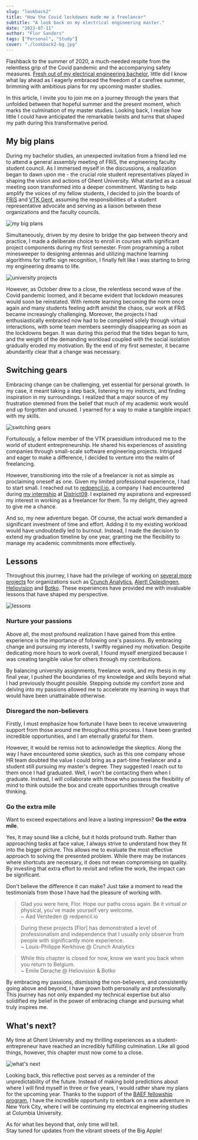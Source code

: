 ```yaml
---
slug: "lookback2"
title: "How the Covid lockdowns made me a freelancer"
subtitle: "A look back on my electrical engineering master."
date: "2023-07-11"
author: "Flor Sanders"
tags: ["Personal", "Study"]
cover: "./lookback2-bg.jpg"
---
```


Flashback to the summer of 2020, a much-needed respite from the relentless grip of the Covid pandemic and the accompanying safety measures. [Fresh out of my electrical engineering bachelor](https://www.florsanders.be/posts/lookback/), little did I know what lay ahead as I eagerly embraced the freedom of a carefree summer, brimming with ambitious plans for my upcoming master studies.

In this article, I invite you to join me on a journey through the years that unfolded between that hopeful summer and the present moment, which marks the culmination of my master studies. Looking back, I realize how little I could have anticipated the remarkable twists and turns that shaped my path during this transformative period.

## My big plans

During my bachelor studies, an unexpected invitation from a friend led
me to attend a general assembly meeting of FRiS, the engineering faculty student council. As I immersed myself in the discussions, a realization began to dawn upon me - the crucial role student representatives played in shaping the vision and actions of Ghent University. What started as a casual meeting soon transformed into a deeper commitment.
Wanting to help amplify the voices of my fellow students, I decided to join the boards of [FRiS](https://fris.ugent.be/) and [VTK Gent](https://vtk.ugent.be/), assuming the responsibilities of a student representative advocate and serving as a liaison between these organizations and the faculty councils.

![my big plans](lookback2-plans.jpg)

Simultaneously, driven by my desire to bridge the gap between theory and practice, I made a deliberate choice to enroll in courses with significant project components during my first semester. From programming a robot minesweeper to designing antennas and utilizing machine learning algorithms for traffic sign recognition, I finally felt like I was starting to bring my engineering dreams to life.

![university projects](lookback2-projects.jpg)

However, as October drew to a close, the relentless second wave of the Covid pandemic loomed, and it became evident that lockdown measures would soon be reinstated. With remote learning becoming the norm once again and many students feeling adrift amidst the chaos, our work at FRiS became increasingly challenging. Moreover, the projects I had enthusiastically embraced now had to be completed solely through virtual interactions, with some team members seemingly disappearing as soon as the lockdowns began. It was during this period that the tides began to turn, and the weight of the demanding workload coupled with the social isolation gradually eroded my motivation. By the end of my first semester, it became abundantly clear that a change was necessary.

## Switching gears

Embracing change can be challenging, yet essential for personal growth. In my case, it meant taking a step back, listening to my instincts, and finding inspiration in my surroundings. I realized that a major source of my frustration stemmed from the belief that much of my academic work would end up forgotten and unused. I yearned for a way to make a tangible impact with my skills.

![switching gears](lookback2-switchinggears.jpg)

Fortuitously, a fellow member of the VTK praesidium introduced me to the world of student entrepreneurship. He shared his experiences of assisting companies through small-scale software engineering projects. Intrigued and eager to make a difference, I decided to venture into the realm of freelancing.

However, transitioning into the role of a freelancer is not as simple as proclaiming oneself as one. Given my limited professional experience, I had to start small. I reached out to [redpencil.io](https://redpencil.io), a company I had encountered during [my internship](https://www.florsanders.be/posts/solidiot/) at [District09](https://district09.gent/). I explained my aspirations and expressed my interest in working as a freelancer for them. To my delight, they agreed to give me a chance.

And so, my new adventure began. Of course, the actual work demanded a significant investment of time and effort. Adding it to my existing workload would have undoubtedly led to burnout. Instead, I made the decision to extend my graduation timeline by one year, granting me the flexibility to manage my academic commitments more effectively.

## Lessons

Throughout this journey, I have had the privilege of working on [several more projects](https://www.florsanders.be/projects) for organizations such as [Crunch Analytics](https://www.crunchanalytics.be/), [Alert! Opleidingen](https://alert-opleidingen.be/), [Heliovision](https://www.heliovision.be/) and [Botko](https://www.botko.be/). These experiences have provided me with invaluable lessons that have shaped my perspective.

![lessons](lookback2-lessons.jpg)

### Nurture your passions

Above all, the most profound realization I have gained from this entire experience is the importance of following one's passions. By embracing change and pursuing my interests, I swiftly regained my motivation. Despite dedicating more hours to work overall, I found myself energized because I was creating tangible value for others through my contributions.

By balancing university assignments, freelance work, and my thesis in my final year, I pushed the boundaries of my knowledge and skills beyond what I had previously thought possible. Stepping outside my comfort zone and delving into my passions allowed me to accelerate my learning in ways that would have been unattainable otherwise.

### Disregard the non-believers

Firstly, I must emphasize how fortunate I have been to receive unwavering support from those around me throughout this process. I have been granted incredible opportunities, and I am eternally grateful for them.

However, it would be remiss not to acknowledge the skeptics. Along the way I have encountered some skeptics, such as this one company whose HR team doubted the value I could bring as a part-time freelancer and a student still pursuing my master's degree. They suggested I reach out to them once I had graduated. Well, I won't be contacting them when I graduate. Instead, I will collaborate with those who possess the flexibility of mind to think outside the box and create opportunities through creative thinking.

### Go the extra mile

Want to exceed expectations and leave a lasting impression? **Go the extra mile**.

Yes, it may sound like a cliché, but it holds profound truth. Rather than approaching tasks at face value, I always strive to understand how they fit into the bigger picture. This allows me to evaluate the most effective approach to solving the presented problem. While there may be instances where shortcuts are necessary, it does not mean compromising on quality. By investing that extra effort to revisit and refine the work, the impact can be significant.

Don't believe the difference it can make? Just take a moment to read the testimonials from those I have had the pleasure of working with.

> Glad you were here, Flor. Hope our paths cross again. Be it virtual or physical, you've made yourself very welcome.  
> ~ Aad Versteden @ redpencil.io

> During these projects [Flor] has demonstrated a level of professionalism and independence that I usually only observe from people with significantly more experience.  
> ~ Louis-Philippe Kerkhove @ Crunch Analytics

> While this chapter is closed for now, know we want you back when you return to Belgium.  
> ~ Emile Derache @ Heliovision & Botko

By embracing my passions, dismissing the non-believers, and consistently going above and beyond, I have grown both personally and professionally. This journey has not only expanded my technical expertise but also solidified my belief in the power of embracing change and pursuing what truly inspires me.

## What's next?

My time at Ghent University and my thrilling experiences as a student-entrepreneur have reached an incredibly fulfilling culmination. Like all good things, however, this chapter must now come to a close.

![what's next](lookback2-columbia.jpg)

Looking back, this reflective post serves as a reminder of the unpredictability of the future. Instead of making bold predictions about where I will find myself in three or five years, I would rather share my plans for the upcoming year. Thanks to the support of the [BAEF fellowship program](https://baef.be/), I have the incredible opportunity to embark on a new adventure in New York City, where I will be continuing my electrical engineering studies at Columbia University.

As for what lies beyond that, only time will tell.  
Stay tuned for updates from the vibrant streets of the Big Apple!
